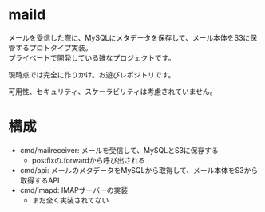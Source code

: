 # maild

メールを受信した際に、MySQLにメタデータを保存して、メール本体をS3に保管するプロトタイプ実装。    
プライベートで開発している雑なプロジェクトです。

現時点では完全に作りかけ。お遊びレポジトリです。

可用性、セキュリティ、スケーラビリティは考慮されていません。

# 構成

- cmd/mailreceiver: メールを受信して、MySQLとS3に保存する
  - postfixの.forwardから呼び出される
- cmd/api: メールのメタデータをMySQLから取得して、メール本体をS3から取得するAPI
- cmd/imapd: IMAPサーバーの実装
  - まだ全く実装されてない
